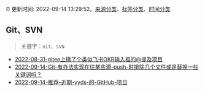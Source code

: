 :alarm_clock: 更新时间: 2022-09-14 13:29:52。[来源分类](../README.md)、[标签分类](../TAGS.md)、[时间分类](../TIMELINE.md)

## Git、SVN


> 关键字：`Git`、`SVN`



- [2022-08-31-gitee上撸了个类似飞书OKR输入框的@提及项目](https://www.zhangxinxu.com/wordpress/2022/08/gitee-feishu-okr-at-mention/) 
- [2022-09-14-Git-有办法实现在往某些源-push-时排除几个文件或是替换一些关键词吗？](https://www.v2ex.com/t/880053) 
- [2022-09-14-推荐-近期-yyds-的-GitHub-项目](https://toutiao.io/k/i1qkq4o) 